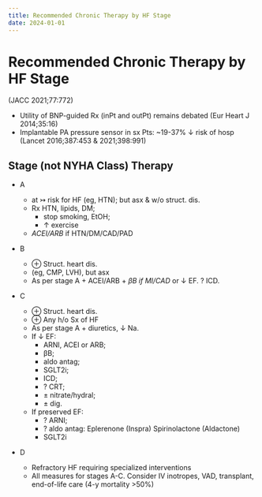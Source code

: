 ```yaml
---
title: Recommended Chronic Therapy by HF Stage
date: 2024-01-01
---
```


# Recommended Chronic Therapy by HF Stage

(JACC 2021;77:772)

- Utility of BNP-guided Rx (inPt and outPt) remains debated (Eur Heart J 2014;35:16)
- Implantable PA pressure sensor in sx Pts: ~19-37% ↓ risk of hosp (Lancet 2016;387:453 & 2021;398:991)

## Stage (not NYHA Class) Therapy

- A

  - at ↣ risk for HF (eg, HTN); but asx & w/o struct. dis.
  - Rx HTN, lipids, DM;
    - stop smoking, EtOH;
    - ↑ exercise
  - _ACEI/ARB_ if HTN/DM/CAD/PAD

- B

  - ⊕ Struct. heart dis.
  - (eg, CMP, LVH), but asx
  - As per stage A + ACEI/ARB + _βB if MI/CAD_ or ↓ EF. ? ICD.

- C

  - ⊕ Struct. heart dis.
  - ⊕ Any h/o Sx of HF
  - As per stage A + diuretics, ↓ Na.
  - If ↓ EF:
    - ARNI, ACEI or ARB;
    - βB;
    - aldo antag;
    - SGLT2i;
    - ICD;
    - ? CRT;
    - ± nitrate/hydral;
    - ± dig.
  - If preserved EF:
    - ? ARNI;
    - ? aldo antag: Eplerenone (Inspra) Spirinolactone (Aldactone)
    - SGLT2i

- D

  - Refractory HF requiring specialized interventions
  - All measures for stages A-C. Consider IV inotropes, VAD, transplant, end-of-life care (4-y mortality >50%)
